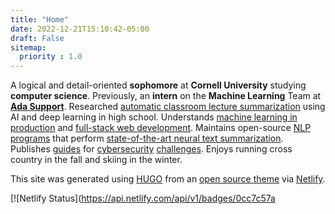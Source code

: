 ```yaml
---
title: "Home"
date: 2022-12-21T15:10:42-05:00
draft: False
sitemap:
  priority : 1.0
---
```


A logical and detail-oriented **sophomore** at **Cornell University** studying **computer science**. Previously, an **intern** on the **Machine Learning** Team at **[Ada Support](https://www.ada.cx/)**. Researched [automatic classroom lecture summarization](/projects/lecture2notes) using AI and deep learning in high school. Understands [machine learning in production](/projects/will-i-have-a-snow-day/) and [full-stack web development](/projects/ai-respiratory-doctor/). Maintains open-source [NLP programs](/projects/docsum/) that perform [state-of-the-art neural text summarization](/projects/transformersum/). Publishes [guides](https://picoctf2019.haydenhousen.com/) for [cybersecurity](https://htb.haydenhousen.com/) [challenges](https://picoctf2021.haydenhousen.com/). Enjoys running cross country in the fall and skiing in the winter.

This site was generated using [HUGO](https://gohugo.io) from an [open source theme](https://github.com/diegolmarques/hugo-resume-temp) via [Netlify](https://www.netlify.com/).

[![Netlify Status](https://api.netlify.com/api/v1/badges/0cc7c57a